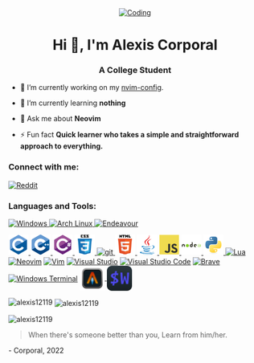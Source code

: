 <p align="center">
 <a href="https://cdn.dribbble.com/users/1019864/screenshots/3079099/codeloop.gif" target="blank"><img align="center" src="https://cdn.dribbble.com/users/1019864/screenshots/3079099/codeloop.gif" alt="Coding" height="300" width="400" /></a>
 
<h1 align="center">Hi 👋, I'm Alexis Corporal</h1>
<h3 align="center">A College Student</h3>

- 🔭 I’m currently working on my [nvim-config](https://github.com/Alexis12119/nvim-config).

- 🌱 I’m currently learning **nothing**

- 💬 Ask me about **Neovim**

- ⚡ Fun fact **Quick learner who takes a simple and straightforward approach to everything.**

<h3 align="left">Connect with me:</h3>
<p align="left">
 <a href="https://www.reddit.com/user/Blan_11" target="_blank"><img align="center" src="https://user-images.githubusercontent.com/74944536/206942535-2aa945d8-2f0d-4bb4-a296-f554b032390c.png" alt="Reddit" height="40" width="40" /></a>

</p>

<h3 align="left">Languages and Tools:</h3>
<a href="https://www.microsoft.com/en-us/software-download/windows10" target="_blank">
    <img src="https://user-images.githubusercontent.com/74944536/213898190-7b1ecaa0-2f78-4ae7-b64f-7172c1da8edd.png" alt="Windows" width="50" height="50"/>
</a>

<a href="https://archlinux.org/" target="_blank">
    <img src="https://github.com/Alexis12119/Alexis12119/assets/74944536/61ec13b2-463b-4a77-9ec3-9c9ff42b138e" alt="Arch Linux" width="50" height="50"/>
</a>

<a href="https://endeavouros.com/" target="_blank">
    <img src="https://github.com/Alexis12119/Alexis12119/assets/74944536/3f3c056a-4e75-43ba-94b9-d039b43db3eb" alt="Endeavour" width="50" height="50"/>
</a>

<p align="left"> <a href="https://www.cprogramming.com/" target="_blank" rel="noreferrer"> <img src="https://raw.githubusercontent.com/devicons/devicon/master/icons/c/c-original.svg" alt="c" width="40" height="40"/> </a> <a href="https://www.w3schools.com/cpp/" target="_blank" rel="noreferrer"> <img src="https://raw.githubusercontent.com/devicons/devicon/master/icons/cplusplus/cplusplus-original.svg" alt="cplusplus" width="40" height="40"/> </a> <a href="https://www.w3schools.com/cs/" target="_blank" rel="noreferrer"> <img src="https://raw.githubusercontent.com/devicons/devicon/master/icons/csharp/csharp-original.svg" alt="csharp" width="40" height="40"/> </a> <a href="https://www.w3schools.com/css/" target="_blank" rel="noreferrer"> <img src="https://raw.githubusercontent.com/devicons/devicon/master/icons/css3/css3-original-wordmark.svg" alt="css3" width="40" height="40"/> </a> <a href="https://git-scm.com/" target="_blank" rel="noreferrer"> <img src="https://www.vectorlogo.zone/logos/git-scm/git-scm-icon.svg" alt="git" width="40" height="40"/> </a> <a href="https://www.w3.org/html/" target="_blank" rel="noreferrer"> <img src="https://raw.githubusercontent.com/devicons/devicon/master/icons/html5/html5-original-wordmark.svg" alt="html5" width="40" height="40"/> </a> <a href="https://www.java.com" target="_blank" rel="noreferrer"> <img src="https://raw.githubusercontent.com/devicons/devicon/master/icons/java/java-original.svg" alt="java" width="40" height="40"/> </a> <a href="https://developer.mozilla.org/en-US/docs/Web/JavaScript" target="_blank" rel="noreferrer"> <img src="https://raw.githubusercontent.com/devicons/devicon/master/icons/javascript/javascript-original.svg" alt="javascript" width="40" height="40"/> </a> <a href="https://nodejs.org" target="_blank" rel="noreferrer"> <img src="https://raw.githubusercontent.com/devicons/devicon/master/icons/nodejs/nodejs-original-wordmark.svg" alt="nodejs" width="40" height="40"/> </a> <a href="https://www.python.org" target="_blank" rel="noreferrer"> <img src="https://raw.githubusercontent.com/devicons/devicon/master/icons/python/python-original.svg" alt="python" width="40" height="40"/> </a>
<a href="https://www.lua.org/" target="_blank">
 <img src="https://user-images.githubusercontent.com/74944536/206944711-fba1db9e-344f-404d-a94a-942040b151e9.svg" alt="Lua" width="40" height="40"/> </a><br/>

 <a href="https://github.com/neovim/neovim" target="_blank">
<img align="center" src="https://icons.iconarchive.com/icons/papirus-team/papirus-apps/128/nvim-icon.png" alt="Neovim" height="50" width="50" /></a>

 <a href="https://www.vim.org/download.php" target="_blank">
<img align="center" src="https://user-images.githubusercontent.com/74944536/213898283-e32c4b73-ce56-4f0f-b22c-df6e164bac45.png" alt="Vim" height="40" width="40" /></a>
 
<a href="https://visualstudio.microsoft.com/" target="_blank">
<img align="center" src="https://user-images.githubusercontent.com/74944536/230710787-93a0689e-016a-43ae-b837-652538cb6b9d.png" alt="Visual Studio" height="40" width="40" /></a>
 
<a href="https://code.visualstudio.com/" target="_blank">
<img align="center" src="https://user-images.githubusercontent.com/74944536/230710851-876d8289-37bd-4d24-9e37-f71568721e00.png" alt="Visual Studio Code" height="40" width="40" /></a>

 <a href="https://brave.com/download/" target="_blank">
<img align="center" src="https://user-images.githubusercontent.com/74944536/213898413-22227d2d-50a4-484a-95bc-ba2eb76a34c6.png" alt="Brave" height="50" width="50" /></a>
 
 <a href="https://github.com/microsoft/terminal" target="_blank">
<img align="center" src="https://user-images.githubusercontent.com/74944536/213898457-73064696-3b59-4c66-a6a1-539ef13f2eba.png" alt="Windows Terminal" height="50" width="50" /></a>

 <a href="https://github.com/alacritty/alacritty">
    <img align="center" alt="Alacritty" src="https://raw.githubusercontent.com/alacritty/alacritty/master/extra/logo/compat/alacritty-term%2Bscanlines.png" width="50" height="50" />
</a>
 
 <a href="https://github.com/wez/wezterm" target="_blank">
 <img align="center" alt="WezTerm" src="https://raw.githubusercontent.com/wez/wezterm/main/assets/icon/wezterm-icon.svg" height="50" width="50" /></a>

<p><img align="left" src="https://github-readme-stats.vercel.app/api/top-langs/?username=Alexis12119&layout=compact&show_icons=true&theme=dark" alt="alexis12119" /></p>

<p>&nbsp;<img align="center" src="https://github-readme-stats.vercel.app/api?username=Alexis12119&show_icons=true&theme=dark" alt="alexis12119" /></p>

<p><img align="center" src="https://github-readme-streak-stats.herokuapp.com/?user=alexis12119&theme=dark" alt="alexis12119" /></p>

> When there's someone better than you, Learn from him/her.

\- Corporal, 2022
